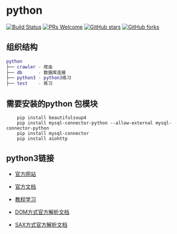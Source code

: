 # python

[![Build Status](https://travis-ci.org/xuegangliu/python.svg?branch=master)](https://travis-ci.org/xuegangliu/python)
[![PRs Welcome](https://img.shields.io/badge/PRs-welcome-brightgreen.svg)](https://github.com/xuegangliu/python/pulls)
[![GitHub stars](https://img.shields.io/github/stars/xuegangliu/python.svg?style=social&label=Stars)](https://github.com/xuegangliu/python)
[![GitHub forks](https://img.shields.io/github/forks/xuegangliu/python.svg?style=social&label=Fork)](https://github.com/xuegangliu/python)

## 组织结构

``` lua
python
├── crawler - 爬虫
├── db      - 数据库连接
├── python3 - python3练习
├── test    - 练习
```

## 需要安装的python 包模块

```pip
    pip install beautifulsoup4
    pip install mysql-connector-python --allow-external mysql-connector-python
    pip install mysql-connector
    pip install aiohttp
```

## python3链接

- [官方网站](https://www.python.org/)

- [官方文档](https://docs.python.org/3/)

- [教程学习](http://www.runoob.com/python3/python3-tutorial.html)

- [DOM方式官方解析文档](https://docs.python.org/3/library/xml.dom.html)

- [SAX方式官方解析文档](https://docs.python.org/3/library/xml.sax.html)